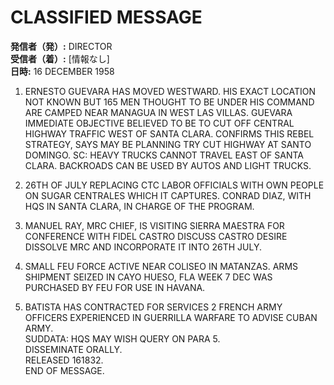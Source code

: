 # CLASSIFIED MESSAGE

**発信者（発）:** DIRECTOR  
**受信者（着）:** [情報なし]  
**日時:** 16 DECEMBER 1958  

1. ERNESTO GUEVARA HAS MOVED WESTWARD. HIS EXACT LOCATION NOT KNOWN BUT 165 MEN THOUGHT TO BE UNDER HIS COMMAND ARE CAMPED NEAR MANAGUA IN WEST LAS VILLAS. GUEVARA IMMEDIATE OBJECTIVE BELIEVED TO BE TO CUT OFF CENTRAL HIGHWAY TRAFFIC WEST OF SANTA CLARA. CONFIRMS THIS REBEL STRATEGY, SAYS MAY BE PLANNING TRY CUT HIGHWAY AT SANTO DOMINGO. SC: HEAVY TRUCKS CANNOT TRAVEL EAST OF SANTA CLARA. BACKROADS CAN BE USED BY AUTOS AND LIGHT TRUCKS.  
2. 26TH OF JULY REPLACING CTC LABOR OFFICIALS WITH OWN PEOPLE ON SUGAR CENTRALES WHICH IT CAPTURES. CONRAD DIAZ, WITH HQS IN SANTA CLARA, IN CHARGE OF THE PROGRAM.  

3. MANUEL RAY, MRC CHIEF, IS VISITING SIERRA MAESTRA FOR CONFERENCE WITH FIDEL CASTRO DISCUSS CASTRO DESIRE DISSOLVE MRC AND INCORPORATE IT INTO 26TH JULY.  
4. SMALL FEU FORCE ACTIVE NEAR COLISEO IN MATANZAS. ARMS SHIPMENT SEIZED IN CAYO HUESO, FLA WEEK 7 DEC WAS PURCHASED BY FEU FOR USE IN HAVANA.  
5. BATISTA HAS CONTRACTED FOR SERVICES 2 FRENCH ARMY OFFICERS EXPERIENCED IN GUERRILLA WARFARE TO ADVISE CUBAN ARMY.  
SUDDATA: HQS MAY WISH QUERY ON PARA 5.  
DISSEMINATE ORALLY.  
RELEASED 161832.  
END OF MESSAGE.